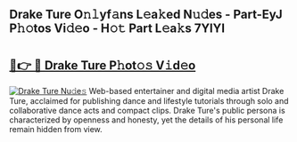 ## Drake Ture O𝚗𝚕yf𝚊ns L𝚎a𝚔ed N𝚞𝚍es - Part-EyJ P𝚑𝚘tos Vi𝚍𝚎o - H𝚘𝚝 Part L𝚎a𝚔s 7YlYI

# <h2><a href="http://kf6s7wx.oniu.top/?m=Drake+Ture">🔗👉 🔴 Drake Ture P𝚑ot𝚘𝚜 V𝚒d𝚎o</a></h2>

[![Drake Ture Nu𝚍e𝚜](https://i.imgur.com/0qMVB7G.gif)](http://kf6s7wx.oniu.top/?m=Drake+Ture)
Web-based entertainer and digital media artist Drake Ture, acclaimed for publishing dance and lifestyle tutorials through solo and collaborative dance acts and compact clips. Drake Ture's public persona is characterized by openness and honesty, yet the details of his personal life remain hidden from view.  
